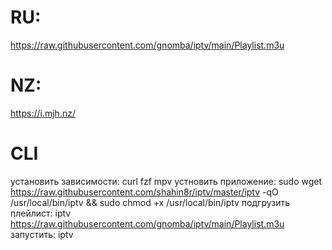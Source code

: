 # RU:
https://raw.githubusercontent.com/gnomba/iptv/main/Playlist.m3u

# NZ:
https://i.mjh.nz/

# CLI
установить зависимости: curl fzf mpv
устновить приложение: sudo wget https://raw.githubusercontent.com/shahin8r/iptv/master/iptv -qO /usr/local/bin/iptv && sudo chmod +x /usr/local/bin/iptv
подгрузить плейлист: iptv https://raw.githubusercontent.com/gnomba/iptv/main/Playlist.m3u
запустить: iptv
